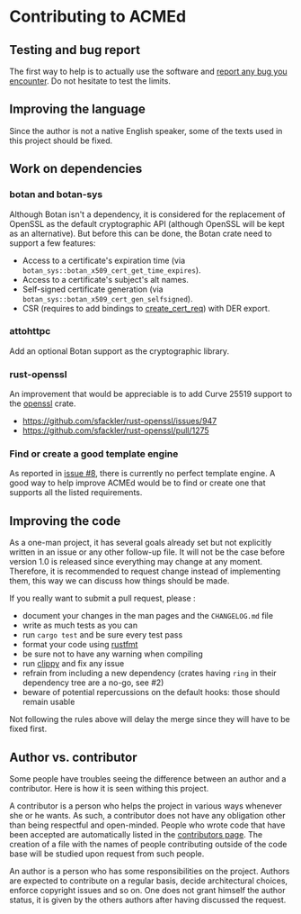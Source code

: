 # Contributing to ACMEd


## Testing and bug report

The first way to help is to actually use the software and [report any bug you encounter](https://github.com/breard-r/acmed/issues). Do not hesitate to test the limits.


## Improving the language

Since the author is not a native English speaker, some of the texts used in this project should be fixed.


## Work on dependencies

### botan and botan-sys

Although Botan isn't a dependency, it is considered for the replacement of OpenSSL as the default cryptographic API (although OpenSSL will be kept as an alternative). But before this can be done, the Botan crate need to support a few features:

- Access to a certificate's expiration time (via `botan_sys::botan_x509_cert_get_time_expires`).
- Access to a certificate's subject's alt names.
- Self-signed certificate generation (via `botan_sys::botan_x509_cert_gen_selfsigned`).
- CSR (requires to add bindings to [create_cert_req](https://botan.randombit.net/handbook/api_ref/x509.html#creating-pkcs-10-requests)) with DER export.


### attohttpc

Add an optional Botan support as the cryptographic library.

### rust-openssl

An improvement that would be appreciable is to add Curve 25519 support to the [openssl](https://crates.io/crates/openssl) crate.

- https://github.com/sfackler/rust-openssl/issues/947
- https://github.com/sfackler/rust-openssl/pull/1275

### Find or create a good template engine

As reported in [issue #8](https://github.com/breard-r/acmed/issues/8), there is currently no perfect template engine. A good way to help improve ACMEd would be to find or create one that supports all the listed requirements.


## Improving the code

As a one-man project, it has several goals already set but not explicitly written in an issue or any other follow-up file. It will not be the case before version 1.0 is released since everything may change at any moment. Therefore, it is recommended to request change instead of implementing them, this way we can discuss how things should be made.

If you really want to submit a pull request, please :

- document your changes in the man pages and the `CHANGELOG.md` file
- write as much tests as you can
- run `cargo test` and be sure every test pass
- format your code using [rustfmt](https://github.com/rust-lang/rustfmt)
- be sure not to have any warning when compiling
- run [clippy](https://github.com/rust-lang/rust-clippy) and fix any issue
- refrain from including a new dependency (crates having `ring` in their dependency tree are a no-go, see #2)
- beware of potential repercussions on the default hooks: those should remain usable

Not following the rules above will delay the merge since they will have to be fixed first.


## Author vs. contributor

Some people have troubles seeing the difference between an author and a contributor. Here is how it is seen withing this project.

A contributor is a person who helps the project in various ways whenever she or he wants. As such, a contributor does not have any obligation other than being respectful and open-minded. People who wrote code that have been accepted are automatically listed in the [contributors page](https://github.com/breard-r/acmed/graphs/contributors). The creation of a file with the names of people contributing outside of the code base will be studied upon request from such people.

An author is a person who has some responsibilities on the project. Authors are expected to contribute on a regular basis, decide architectural choices, enforce copyright issues and so on. One does not grant himself the author status, it is given by the others authors after having discussed the request.
